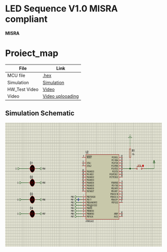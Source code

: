 # LED Sequence V1.0 MISRA compliant
#### MISRA

# Proiect_map
| File                  | Link                                                                           
| --------------------- | ------------------------------------------------------------------------------ |
| MCU file                   | [.hex](https://github.com/ahmedatef1496/MISRA/blob/main/LED%20Sequence%20V1.0%20MISRA%20compliant/LED%20Sequence%20V1.0%20MISRA%20compliant/Debug/LED%20Sequence%20V1.0%20MISRA%20compliant.hex)  |
| Simulation                    | [Simulation](https://github.com/ahmedatef1496/MISRA/tree/main/LED%20Sequence%20V1.0%20MISRA%20compliant/sim) |
| HW_Test Video                 | [Video](https://github.com/ahmedatef1496/MISRA/blob/main/LED%20Sequence%20V1.0%20MISRA%20compliant/HW_TEST.mp4)|
|  Video                 | [Video uplooading ]()|

## Simulation Schematic

<p align="center">
  <img width="800" height="400" src="https://github.com/ahmedatef1496/MISRA/blob/main/LED%20Sequence%20V1.0%20MISRA%20compliant/sim/sim.PNG">
</p>

